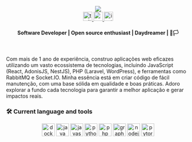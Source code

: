 <div>
  <div align="center">
    <img src='https://capsule-render.vercel.app/api?type=waving&color=timeGradient&height=250&section=header&text=Delcio%20Capolo&fontSize=70&fontAlignY=35&desc=Software%20Developer%20%20%20&descAlignY=50' />
  </div>
  <div align="center">
    <a href="https://twitter.com/delciocapolo?t=4bv7PM33sLkujFpm45Z70Dg&s=09" target="_blank">
      <img src="https://img.shields.io/static/v1?message=Twitter&logo=twitter&label=worklow&color=1DA1F2&logoColor=white&labelColor=&style=for-the-badge" height="25" alt="twitter logo"  />
    </a>
    <a href="https://medium.com/@delciocapolo096" target="_blank">
      <img src="https://img.shields.io/static/v1?message=Medium&logo=medium&label=comments&color=12100E&logoColor=white&labelColor=&style=for-the-badge" height="25" alt="medium logo"  />
    </a>
    <a href="https://www.instagram.com/imdelciocapolo/" target="_blank">
      <img src="https://img.shields.io/static/v1?message=Instagram&logo=instagram&label=lifestyle&color=E4405F&logoColor=white&labelColor=&style=for-the-badge" height="25" alt="instagram logo"  />
    </a>
  </div>
  <h4 align="center">Software Developer | Open source enthusiast | Daydreamer | 🐧🏳</h4>
  <br />
  <div>
    <p align="left">Com mais de 1 ano de experiência, construo aplicações web eficazes utilizando um vasto ecossistema de tecnologias, incluindo JavaScript (React, AdonisJS, NestJS), PHP (Laravel, WordPress), e ferramentas como RabbitMQ e Socket.IO. Minha essência está em criar código de fácil manutenção, com uma base sólida em qualidade e boas práticas. Adoro explorar a fundo cada tecnologia para garantir a melhor aplicação e gerar impactos reais.</p>
  </div>
  <div>
    <h3 align="left">🛠 Current language and tools</h3>
    <div align="center">
      <img src="https://cdn.jsdelivr.net/gh/devicons/devicon/icons/docker/docker-plain-wordmark.svg" height="35" width="35" alt="docker logo" />
      <img src="https://cdn.jsdelivr.net/gh/devicons/devicon/icons/java/java-original.svg" height="35" width="35" alt="java logo" />
      <img src="https://cdn.jsdelivr.net/gh/devicons/devicon/icons/javascript/javascript-original.svg" height="35" width="35" alt="javascript logo" />
      <img src="https://cdn.jsdelivr.net/gh/devicons/devicon/icons/python/python-original.svg" height="35" width="35" alt="python logo" />
      <img src="https://cdn.jsdelivr.net/gh/devicons/devicon/icons/php/php-original.svg" height="35" width="35" alt="php logo" />
      <img src="https://cdn.jsdelivr.net/gh/devicons/devicon/icons/graphql/graphql-plain.svg" height="35" width="35" alt="graphql logo" />
      <img src="https://cdn.jsdelivr.net/gh/devicons/devicon/icons/nodejs/nodejs-original.svg" height="35" width="35" alt="nodejs logo" />
      <img src="https://cdn.jsdelivr.net/gh/devicons/devicon/icons/pytorch/pytorch-original.svg" height="35" width="35" alt="pytorch logo" />
    </div>
  </div>
</div>

<!--
###

<br clear="both">

<div align="center">
  <img src="https://visitor-badge.laobi.icu/badge?page_id=delciocapolo.delciocapolo&"  />
</div>

<h1 align="center"></h1>

###

<details closed>
  <summary>
    <h3>👨‍💻 About Me</h3>
  </summary>
  
  
###
<p align="left">I am a programming enthusiast with experience in different languages and areas, always looking to explore and understand the potential of each one. My journey as a Backend developer led me to work with various technologies and learn about how they work, under the hood, their pros and cons, management (state, memory...).</p>

###

<h4 align="left">🔧 My skills include</h4>

###

- Backend development with multiple languages.
- Building robust APIs and systems.
<!-- - Implementation of machine learning solutions using Python. -->

<!--###

<h4 align="left">🚀 What i can offer</h4>

###
- Flexibility to work with different technologies and adapt to new environments.
- Ability to collaborate in cross-functional and multidisciplinary teams.
- Commitment to delivering high quality solutions.
</details>

<h1></h1>

###

###

<h3 align="left">🔥   My Stats :</h3>

###

<div align="center">
  <img src="https://streak-stats.demolab.com?user=delciocapolo&locale=en&mode=daily&theme=tokyonight&hide_border=false&border_radius=5&order=3" height="220" alt="streak graph"  />
</div>

###

-->
